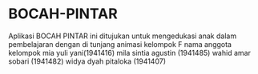 # BOCAH-PINTAR
Aplikasi BOCAH PINTAR ini ditujukan untuk  mengedukasi anak dalam pembelajaran dengan di tunjang animasi
kelompok F
nama anggota kelompok 
mia yuli yani(1941416)
mila sintia agustin (1941485)
wahid amar sobari (1941482)
widya dyah pitaloka (1941407)
